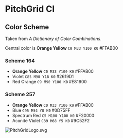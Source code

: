 # PitchGrid CI

## Color Scheme

Taken from *A Dictionary of Color Combinations*.

Central color is **Orange Yellow** `C0 M33 Y100 K0` #FFAB00

### Scheme 164

- **Orange Yellow** `C0 M33 Y100 K0` #FFAB00
- Violet `C85 M90 Y18 K0` #2619D1
- Red Orange `C9 M90 Y100 K0` #E81900


### Scheme 257

- **Orange Yellow** `C0 M33 Y100 K0` #FFAB00
- Blue `C95 M54 Y0 K0` #0D75FF
- Spectrum Red `C5 M100 Y100 K0` #F20000
- Aconite Violet `C39 M68 Y5 K0` #9C52F2


![PitchGridLogo.svg](PitchGridLogo.svg)


